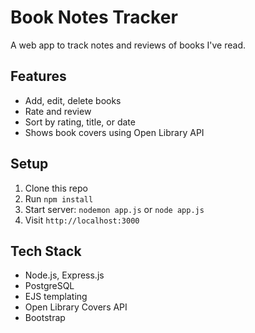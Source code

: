 # Book Notes Tracker 

A web app to track notes and reviews of books I've read.

## Features
- Add, edit, delete books
- Rate and review
- Sort by rating, title, or date
- Shows book covers using Open Library API

## Setup
1. Clone this repo
2. Run `npm install`
3. Start server: `nodemon app.js` or `node app.js`
4. Visit `http://localhost:3000`

## Tech Stack
- Node.js, Express.js
- PostgreSQL
- EJS templating
- Open Library Covers API
- Bootstrap

